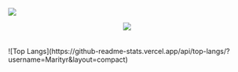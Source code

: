 
![](https://komarev.com/ghpvc/?username=your-github-Marityr)
<br>
<p align="center">
<img src="https://img.shields.io/badge/python-blue?style=for-the-badge">
<img src="https://img.shields.io/badge/django-blue?style=for-the-badge" alt="">
<img src="https://img.shields.io/badge/SQL-blue?style=for-the-badge" alt="">
<img src="https://img.shields.io/badge/HTML-blue?style=for-the-badge" alt="">
<img src="https://img.shields.io/badge/CSS-blue?style=for-the-badge" alt="">
<img src="https://img.shields.io/badge/JS-blue?style=for-the-badge" alt="">
</p>
<br>
![Top Langs](https://github-readme-stats.vercel.app/api/top-langs/?username=Marityr&layout=compact)


